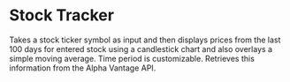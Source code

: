 # Stock Tracker

Takes a stock ticker symbol as input and then displays prices from the last 100 days for entered stock using a candlestick chart and also overlays a simple moving average. Time period is customizable. Retrieves this information from the Alpha Vantage API.
